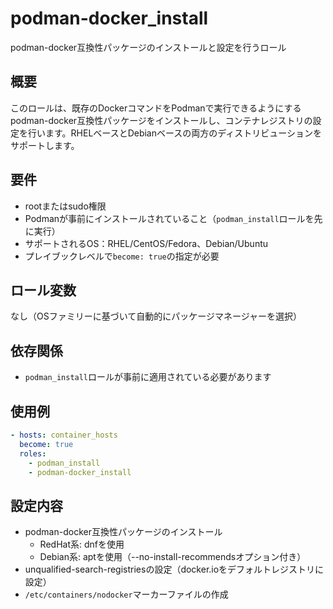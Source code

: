 # podman-docker_install

podman-docker互換性パッケージのインストールと設定を行うロール

## 概要

このロールは、既存のDockerコマンドをPodmanで実行できるようにするpodman-docker互換性パッケージをインストールし、コンテナレジストリの設定を行います。RHELベースとDebianベースの両方のディストリビューションをサポートします。

## 要件

- rootまたはsudo権限
- Podmanが事前にインストールされていること（`podman_install`ロールを先に実行）
- サポートされるOS：RHEL/CentOS/Fedora、Debian/Ubuntu
- プレイブックレベルで`become: true`の指定が必要

## ロール変数

なし（OSファミリーに基づいて自動的にパッケージマネージャーを選択）

## 依存関係

- `podman_install`ロールが事前に適用されている必要があります

## 使用例

```yaml
- hosts: container_hosts
  become: true
  roles:
    - podman_install
    - podman-docker_install
```

## 設定内容

- podman-docker互換性パッケージのインストール
  - RedHat系: dnfを使用
  - Debian系: aptを使用（--no-install-recommendsオプション付き）
- unqualified-search-registriesの設定（docker.ioをデフォルトレジストリに設定）
- `/etc/containers/nodocker`マーカーファイルの作成